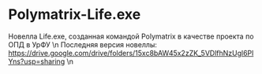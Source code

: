 # Polymatrix-Life.exe
Новелла Life.exe, созданная командой Polymatrix в качестве проекта по ОПД в УрФУ 
\n
Последняя версия новеллы: https://drive.google.com/drive/folders/15xc8bAW45x2zZK_5VDlfhNzUgl6PlYns?usp=sharing
\n
